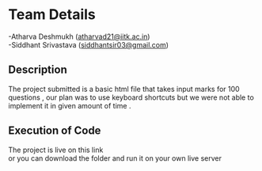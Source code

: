 # Team Details
-Atharva Deshmukh (atharvad21@iitk.ac.in) <br>
-Siddhant Srivastava (siddhantsir03@gmail.com)

## Description
The project submitted is a basic html file that takes input marks for 100 questions , our plan was to use keyboard shortcuts but we were not able to implement it in given amount of time .

## Execution of Code
The project is live on this link <br>
or you can download the folder and run it on your own live server

